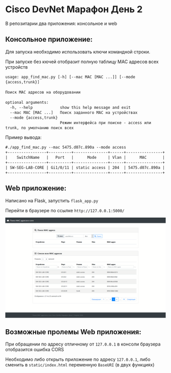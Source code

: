 Cisco DevNet Марафон День 2
=======================

В репозитарии два приложения: консольное и web

Консольное приложение:
-----------------------

Для запуска необходимо использовать ключи командной строки.

При запуске без кючей отобразит полную таблицу MAC адресов всех устройств

```
usage: app_find_mac.py [-h] [--mac MAC [MAC ...]] [--mode {access,trunk}]

Поиск MAC адресов на оборудовании

optional arguments:
  -h, --help            show this help message and exit
  --mac MAC [MAC ...]   Поиск заданного MAC на устройствах
  --mode {access,trunk}
                        Режим интерфейса при поиске - access или trunk, по умолчанию поиск всех
```

Пример вывода:

```
#./app_find_mac.py --mac 5475.d07c.890a --mode access
+-----------------+----------+---------------+------+----------------+
|    SwitchName   |   Port   |      Mode     | Vlan |      MAC       |
+-----------------+----------+---------------+------+----------------+
| SW-SEG-LAB-CORE | Gi1/0/11 | static access | 204  | 5475.d07c.890a |
+-----------------+----------+---------------+------+----------------+
```


Web приложение:
-----------------------

Написано на Flask, запустить `flask_app.py`

Перейти в браузере по ссылке `http://127.0.0.1:5000/`

![Экран приложения](/img/screen.PNG?raw=true)

Возможные пролемы Web приложения:
-----------------------

При обращении по адресу отличному от `127.0.0.1` в консоли браузера отобразится ошибка CORS

Необходимо либо открыть приложение по адресу `127.0.0.1`, либо сменить в `static/index.html` переменную `BaseURI` (в двух функциях)